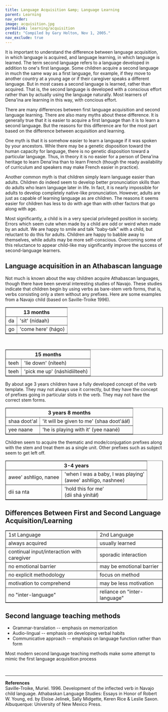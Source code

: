 ```yaml
---
title: Language Acquisition &amp; Language Learning
parent: Learning
nav_order: 
image: acquisition.jpg
permalink: learning/acquisition
credit: "Compiled by Gary Holton, Nov 1, 2005."
nav_exclude: true
---
```



<p>
It is important to understand the difference between language <span class="def">acquisition</span>, in which language is acquired, and language <span class="def">learning</span>, in which language is learned.
The term second language refers to a language developed in addition to one's first language. Some children acquire a second language in much the same way as a first language, for example, if they move to another country at a young age or if their caregiver speaks a different language. But in most cases a second language is learned, rather than acquired. That is, the second language is developed with a conscious effort rather than by actually using the language naturally. Most learners of Dena'ina are learning in this way, with concious effort.
</p>

<p>
There are many differences between first language acquisition and second language learning. There are also many myths about these difference. It is generally true that it is easier to acquire a first language than it is to learn a second language. But the reasons for this difference are for the most part based on the difference between acquisition and learning. </p>

<p>
One myth is that it is somehow easier to learn a language if it was spoken by your ancestors. Whle there may be a genetic disposition toward the human capacity for language, there is no genetic disposition toward a particular language. Thus, in theory it is no easier for a person of Dena'ina heritage to learn Dena'ina than to learn French (though the ready availability of curriculum and speakers may make French easier in practice). 
</p>

<p>
Another common myth is that children simply learn language easier than adults. Children do indeed seem to develop better pronunciation skills than do adults who learn language later in life. In fact, it is nearly impossible for adults to develop completely native-like pronunciation. However, adults are just as capable of learning language as are children. The reasons it seems easier for children has less to do with age than with other factors that go along with age. </p>
<p>
Most significantly, a child is in a very special privileged position in society. Errors which seem cute when made by a child are odd or weird when made by an adult. We are happy to smile and talk &quot;baby-talk&quot; with a child, but reluctant to do this for adults. Children are happy to babble away to themselves, while adults may be more self-conscious.
Overcoming some of this reluctance to appear child-like may significantly improve the success of second-language learners. 
</p>

<h2>Language acquisition in an Athabascan language</h2>

<p>
Not much is known about the way children acquire Athabascan languages, though there have been several interesting studies of Navajo. These studies indicate that children begin by using verbs as bare-stem verb forms, that is, verbs consisting only a stem without any prefixes. Here are some examples from a Navajo child (based on Saville-Troike 1996).
</p>

<table border="1" cellspacing="3" cellpadding="3" align="center">
<tr><th colspan="2">13 months</th></tr>
<tr><td>da</td><td>'sit' (n&iacute;daah)</td></tr>
<tr><td>go</td><td>'come here' (h&aacute;go)</td></tr>
</table>
<br>
<table border="1" cellspacing="3" cellpadding="3" align="center">
<tr><th colspan="2">15 months</td></tr>
<tr><td>teeh</td><td>'lie down' (n&iacute;teeh)</td></tr>
<tr><td>teeh</td><td>'pick me up' (n&aacute;shidiilteeh)</td></tr>
</table>

<p>
By about age 3 years children have a fully developed concept of the verb template. They may not always use it correctly, but they have the concept of prefixes going in particular slots in the verb. They may not have the correct stem forms.
</p>

<table border="1" cellspacing="3" cellpadding="3" align="center">
<tr><th colspan="2">3 years 8 months
<tr><td>shaa doot'al</td><td>'it will be given to me' (shaa doot'&aacute;&aacute;ł)
<tr><td>yee naane</td><td>'he is playing with it' (yee naan&eacute;)
</table>

<p>Children seem to acquire the thematic and mode/conjugation prefixes along with the stem and treat them as a single unit. Other prefixes such as subject seem to get left off. 
</p>

<table border="1" cellspacing="3" cellpadding="3" align="center">
<tr><th colspan="2">3-4 years</td></tr>
<tr><td>awee' ashłiigo, nanee</td><td>'when I was a baby, I was playing' 
	<br>(awee' ashłiigo, nashnee)</td></tr>
<tr><td>dii sa nta</td><td>'hold this for me'
	<br>(dii sh&aacute; y&iacute;n&iacute;t&aacute;ł)</td></tr>
</table>

<h2>Differences Between First and Second Language Acquisition/Learning</h2>

<table border="1" cellspacing="3" cellpadding="3" align="center">
<tr><td>1st Language</td><td>2nd Language</td></tr>
<tr><td>always acquired</td><td>usually learned</td></tr>
<tr><td>continual input/interaction with caregiver</td><td>sporadic interaction</td></tr>
<tr><td>no emotional barrier</td><td>may be emotional barrier</td></tr>
<tr><td>no explicit methodology</td><td>focus on method</td></tr>
<tr><td>motivation to comprehend</td><td>may be less motivation</td></tr>
<tr><td>no &quot;inter-language&quot;</td><td>reliance on "inter-language"</td></tr>
</table>


<h2>Second language teaching methods</h2>
<ul>
<li>Grammar-translation -- emphasis on memorization</li>
<li>Audio-lingual -- emphasis on developing verbal habits</li>
<li>Communicative approach -- emphasis on language function rather than form</li>
</ul>
<p>Most modern second language teaching methods make some attempt to mimic the first language acquisition process
</p>



<br><hr>
<p class="fineprint">
<b>References</b><br>
Saville-Troike, Muriel. 1996. Development of the inflected verb in Navajo child language. Athabaskan Language Studies: Essays in Honor of Robert W. Young, ed. by Eloise Jelinek, Sally Midgette, Keren Rice & Leslie Saxon. Albuquerque: University of New Mexico Press.
</p>
<p class="fineprint">

</p>
